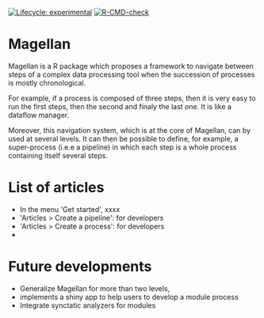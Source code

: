 <!-- badges: start -->
  [![Lifecycle: experimental](https://img.shields.io/badge/lifecycle-experimental-orange.svg)](https://www.tidyverse.org/lifecycle/#experimental)
[![R-CMD-check](https://github.com/samWieczorek/Magellan/workflows/R-CMD-check/badge.svg)](https://github.com/samWieczorek/Magellan/actions)
<!-- badges: end -->
  
# Magellan

Magellan is a R package which proposes a framework to navigate between steps of a complex data processing tool when the succession of processes is mostly chronological.

For example, if a process is composed of three steps, then it is very easy to run the first steps, then the second and finaly the last one. It is like a dataflow manager.

Moreover, this navigation system, which is at the core of Magellan, can by used at several levels. It can then be possible to define, for example, a super-process (i.e.e a pipeline) in which each step is a whole process containing itself several steps.


# List of articles

* In the menu 'Get started', xxxx
* 'Articles > Create a pipeline': for developers
* 'Articles > Create a process': for developers
* 



# Future developments

* Generalize Magellan for more than two levels,
* implements a shiny app to help users to develop a module process
* Integrate synctatic analyzers for modules
